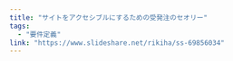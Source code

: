```yaml
---
title: "サイトをアクセシブルにするための受発注のセオリー"
tags:
  - "要件定義"
link: "https://www.slideshare.net/rikiha/ss-69856034"
---
```

